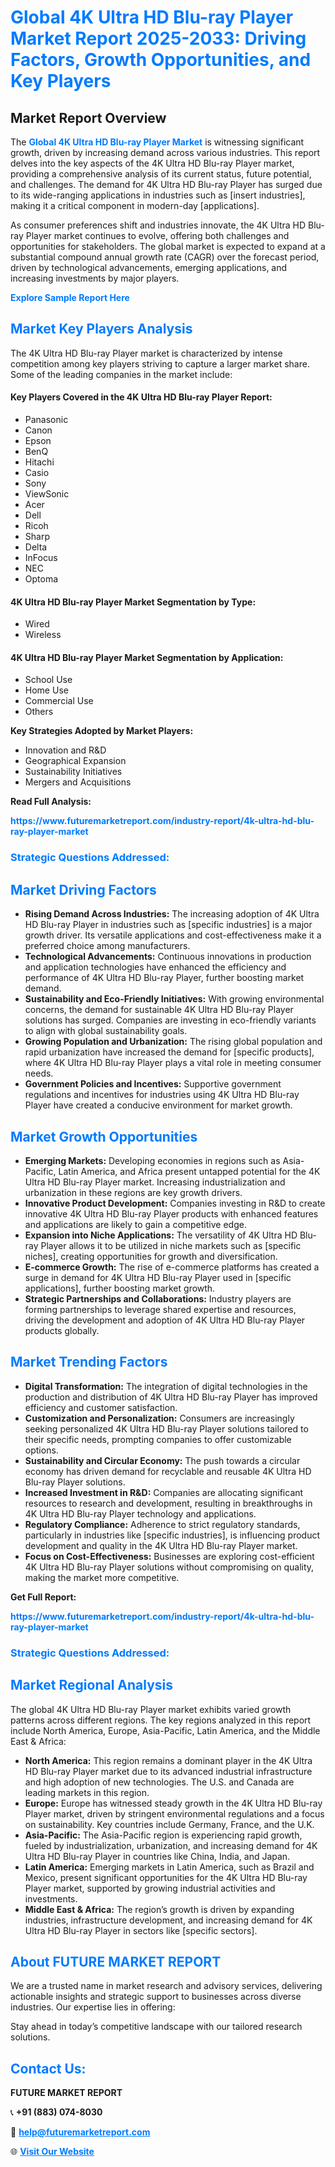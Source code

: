 <h1 style="color: #007BFF;">Global 4K Ultra HD Blu-ray Player Market Report 2025-2033: Driving Factors, Growth Opportunities, and Key Players</h1>

<section id="overview">
<h2>Market Report Overview</h2>
<p>The <a href="https://www.futuremarketreport.com/industry-report/4k-ultra-hd-blu-ray-player-market" style="color: #007BFF; text-decoration: none;"><strong>Global 4K Ultra HD Blu-ray Player Market</strong></a> is witnessing significant growth, driven by increasing demand across various industries. This report delves into the key aspects of the 4K Ultra HD Blu-ray Player market, providing a comprehensive analysis of its current status, future potential, and challenges. The demand for 4K Ultra HD Blu-ray Player has surged due to its wide-ranging applications in industries such as [insert industries], making it a critical component in modern-day [applications].</p>
<p>As consumer preferences shift and industries innovate, the 4K Ultra HD Blu-ray Player market continues to evolve, offering both challenges and opportunities for stakeholders. The global market is expected to expand at a substantial compound annual growth rate (CAGR) over the forecast period, driven by technological advancements, emerging applications, and increasing investments by major players.</p>
</section>

<section id="overview">
<p><a href="https://www.futuremarketreport.com/request-sample/reportId=104344" style="color: #007BFF; text-decoration: none;"><strong>Explore Sample Report Here</strong></a></p>
</section>

<section id="key-players">
<h2 style="color: #007BFF;">Market Key Players Analysis</h2>
<p>The 4K Ultra HD Blu-ray Player market is characterized by intense competition among key players striving to capture a larger market share. Some of the leading companies in the market include:</p>
<h4>Key Players Covered in the 4K Ultra HD Blu-ray Player Report:</h4>
<ul><li>Panasonic</li><li>Canon</li><li>Epson</li><li>BenQ</li><li>Hitachi</li><li>Casio</li><li>Sony</li><li>ViewSonic</li><li>Acer</li><li>Dell</li><li>Ricoh</li><li>Sharp</li><li>Delta</li><li>InFocus</li><li>NEC</li><li>Optoma</li></ul>
<h4>4K Ultra HD Blu-ray Player Market Segmentation by Type:</h4>
<ul><li>Wired</li><li>Wireless</li></ul>

<h4>4K Ultra HD Blu-ray Player Market Segmentation by Application:</h4>
<ul><li>School Use</li><li>Home Use</li><li>Commercial Use</li><li>Others</li></ul>
<p><strong>Key Strategies Adopted by Market Players:</strong></p>
<ul>
<li>Innovation and R&D</li>
<li>Geographical Expansion</li>
<li>Sustainability Initiatives</li>
<li>Mergers and Acquisitions</li>
</ul>
</section>

<section>
<p><strong>Read Full Analysis: </strong></p><a href="https://www.futuremarketreport.com/industry-report/4k-ultra-hd-blu-ray-player-market" style="color: #007BFF; text-decoration: none;"><strong>https://www.futuremarketreport.com/industry-report/4k-ultra-hd-blu-ray-player-market</strong></a>
<h3 style="color: #007BFF;">Strategic Questions Addressed:</h3>
</section>

<section id="driving-factors">
<h2 style="color: #007BFF;">Market Driving Factors</h2>
<ul>
<li><strong>Rising Demand Across Industries:</strong> The increasing adoption of 4K Ultra HD Blu-ray Player in industries such as [specific industries] is a major growth driver. Its versatile applications and cost-effectiveness make it a preferred choice among manufacturers.</li>
<li><strong>Technological Advancements:</strong> Continuous innovations in production and application technologies have enhanced the efficiency and performance of 4K Ultra HD Blu-ray Player, further boosting market demand.</li>
<li><strong>Sustainability and Eco-Friendly Initiatives:</strong> With growing environmental concerns, the demand for sustainable 4K Ultra HD Blu-ray Player solutions has surged. Companies are investing in eco-friendly variants to align with global sustainability goals.</li>
<li><strong>Growing Population and Urbanization:</strong> The rising global population and rapid urbanization have increased the demand for [specific products], where 4K Ultra HD Blu-ray Player plays a vital role in meeting consumer needs.</li>
<li><strong>Government Policies and Incentives:</strong> Supportive government regulations and incentives for industries using 4K Ultra HD Blu-ray Player have created a conducive environment for market growth.</li>
</ul>
</section>

<section id="growth-opportunities">
<h2 style="color: #007BFF;">Market Growth Opportunities</h2>
<ul>
<li><strong>Emerging Markets:</strong> Developing economies in regions such as Asia-Pacific, Latin America, and Africa present untapped potential for the 4K Ultra HD Blu-ray Player market. Increasing industrialization and urbanization in these regions are key growth drivers.</li>
<li><strong>Innovative Product Development:</strong> Companies investing in R&D to create innovative 4K Ultra HD Blu-ray Player products with enhanced features and applications are likely to gain a competitive edge.</li>
<li><strong>Expansion into Niche Applications:</strong> The versatility of 4K Ultra HD Blu-ray Player allows it to be utilized in niche markets such as [specific niches], creating opportunities for growth and diversification.</li>
<li><strong>E-commerce Growth:</strong> The rise of e-commerce platforms has created a surge in demand for 4K Ultra HD Blu-ray Player used in [specific applications], further boosting market growth.</li>
<li><strong>Strategic Partnerships and Collaborations:</strong> Industry players are forming partnerships to leverage shared expertise and resources, driving the development and adoption of 4K Ultra HD Blu-ray Player products globally.</li>
</ul>
</section>

<section id="trending-factors">
<h2 style="color: #007BFF;">Market Trending Factors</h2>
<ul>
<li><strong>Digital Transformation:</strong> The integration of digital technologies in the production and distribution of 4K Ultra HD Blu-ray Player has improved efficiency and customer satisfaction.</li>
<li><strong>Customization and Personalization:</strong> Consumers are increasingly seeking personalized 4K Ultra HD Blu-ray Player solutions tailored to their specific needs, prompting companies to offer customizable options.</li>
<li><strong>Sustainability and Circular Economy:</strong> The push towards a circular economy has driven demand for recyclable and reusable 4K Ultra HD Blu-ray Player solutions.</li>
<li><strong>Increased Investment in R&D:</strong> Companies are allocating significant resources to research and development, resulting in breakthroughs in 4K Ultra HD Blu-ray Player technology and applications.</li>
<li><strong>Regulatory Compliance:</strong> Adherence to strict regulatory standards, particularly in industries like [specific industries], is influencing product development and quality in the 4K Ultra HD Blu-ray Player market.</li>
<li><strong>Focus on Cost-Effectiveness:</strong> Businesses are exploring cost-efficient 4K Ultra HD Blu-ray Player solutions without compromising on quality, making the market more competitive.</li>
</ul>
</section>

<section>
<p><strong>Get Full Report: </strong></p><a href="https://www.futuremarketreport.com/industry-report/4k-ultra-hd-blu-ray-player-market" style="color: #007BFF; text-decoration: none;"><strong>https://www.futuremarketreport.com/industry-report/4k-ultra-hd-blu-ray-player-market</strong></a>
<h3 style="color: #007BFF;">Strategic Questions Addressed:</h3>
</section>


<section id="regional-analysis">
<h2 style="color: #007BFF;">Market Regional Analysis</h2>
<p>The global 4K Ultra HD Blu-ray Player market exhibits varied growth patterns across different regions. The key regions analyzed in this report include North America, Europe, Asia-Pacific, Latin America, and the Middle East & Africa:</p>
<ul>
<li><strong>North America:</strong> This region remains a dominant player in the 4K Ultra HD Blu-ray Player market due to its advanced industrial infrastructure and high adoption of new technologies. The U.S. and Canada are leading markets in this region.</li>
<li><strong>Europe:</strong> Europe has witnessed steady growth in the 4K Ultra HD Blu-ray Player market, driven by stringent environmental regulations and a focus on sustainability. Key countries include Germany, France, and the U.K.</li>
<li><strong>Asia-Pacific:</strong> The Asia-Pacific region is experiencing rapid growth, fueled by industrialization, urbanization, and increasing demand for 4K Ultra HD Blu-ray Player in countries like China, India, and Japan.</li>
<li><strong>Latin America:</strong> Emerging markets in Latin America, such as Brazil and Mexico, present significant opportunities for the 4K Ultra HD Blu-ray Player market, supported by growing industrial activities and investments.</li>
<li><strong>Middle East & Africa:</strong> The region’s growth is driven by expanding industries, infrastructure development, and increasing demand for 4K Ultra HD Blu-ray Player in sectors like [specific sectors].</li>
</ul>
</section>

<footer>
<h2 style="color: #007BFF;">About FUTURE MARKET REPORT</h2>
<p>We are a trusted name in market research and advisory services, delivering actionable insights and strategic support to businesses across diverse industries. Our expertise lies in offering:</p>

<p>Stay ahead in today’s competitive landscape with our tailored research solutions.</p>

<h2 style="color: #007BFF;">Contact Us:</h2>
<p><strong>FUTURE MARKET REPORT</strong></p>
<p>📞 <strong>+91 (883) 074-8030</strong></p>
<p>📧 <strong><a href="mailto:help@futuremarketreport.com" style="color: #007BFF;">help@futuremarketreport.com</a></strong></p>
<p>🌐 <strong><a href="https://www.futuremarketreport.com/" style="color: #007BFF;">Visit Our Website</a></strong></p>
</footer>